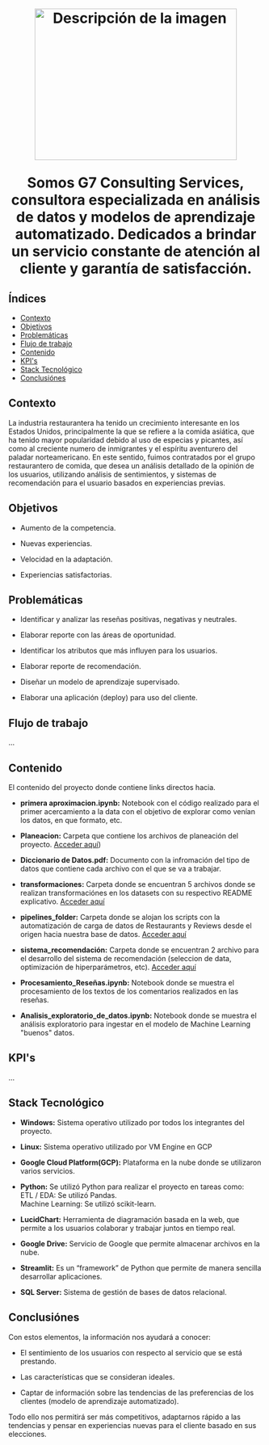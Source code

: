 <h1 align=center>
   <img src="https://github.com/marcoslarran/Proyecto-Final/blob/main/assets/g7_logo.jpeg" alt="Descripción de la imagen" width="400" height="300">

Somos G7 Consulting Services, consultora especializada en análisis de datos y modelos de aprendizaje automatizado. Dedicados a brindar un servicio constante de atención al cliente y garantía de satisfacción.

## Índices
- [Contexto](#contexto)
- [Objetivos](#objetivos)
- [Problemáticas](#problemáticas)
- [Flujo de trabajo](#flujo-de-trabajo)
- [Contenido](#contenido)
- [KPI's](#kpis)
- [Stack Tecnológico](#stack-tecnológico)
- [Conclusiónes](#conclusiónes)


## Contexto

La industria restaurantera ha tenido un crecimiento interesante en los Estados Unidos, principalmente la que se refiere a la comida asiática, que ha tenido mayor popularidad debido al uso de especias y picantes, así como al creciente numero de inmigrantes y el espíritu aventurero del paladar norteamericano. En este sentido, fuimos contratados por el grupo restaurantero de comida, que desea un análisis detallado de la opinión de los usuarios, utilizando análisis de sentimientos, y sistemas de recomendación para el usuario basados en experiencias previas.
   
 ## Objetivos
 
* Aumento de la competencia.
   
* Nuevas experiencias.
   
* Velocidad en la adaptación.
   
* Experiencias satisfactorias.
   
## Problemáticas

* Identificar y analizar las reseñas positivas, negativas y neutrales.
   
* Elaborar reporte con las áreas de oportunidad.
   
* Identificar los atributos que más influyen para los usuarios.
   
* Elaborar reporte de recomendación.
   
* Diseñar un modelo de aprendizaje supervisado.
   
* Elaborar una aplicación (deploy) para uso del cliente.
   
  
## Flujo de trabajo
...

## Contenido

El contenido del proyecto donde contiene links directos hacia.

* **primera aproximacion.ipynb:** Notebook con el código realizado para el primer acercamiento a la data con el objetivo de explorar como venían los datos, en que formato, etc.

* **Planeacion:** Carpeta que contiene los archivos de planeación del proyecto. [Acceder aquí](https://github.com/marcoslarran/Proyecto-Final/tree/main/Planeaci%C3%B3n))

* **Diccionario de Datos.pdf:** Documento con la infromación del tipo de datos que contiene cada archivo con el que se va a trabajar.

* **transformaciones:** Carpeta donde se encuentran 5 archivos donde se realizan transformaciónes en los datasets con su respectivo README explicativo. [Acceder aquí](https://github.com/marcoslarran/Proyecto-Final/tree/main/transformaciones)

* **pipelines_folder:** Carpeta donde se alojan los scripts con la automatización de carga de datos de Restaurants y Reviews desde el origen hacia nuestra base de datos. [Acceder aquí](https://github.com/marcoslarran/Proyecto-Final/tree/main/pipeline_folder)

* **sistema_recomendación:** Carpeta donde se encuentran 2 archivo para el desarrollo del sistema de recomendación (seleccion de data, optimización de hiperparámetros, etc). [Acceder aquí](https://github.com/marcoslarran/Proyecto-Final/tree/main/sistema_recomendaci%C3%B3n)

* **Procesamiento_Reseñas.ipynb:** Notebook donde se muestra el procesamiento de los textos de los comentarios realizados en las reseñas.

* **Analisis_exploratorio_de_datos.ipynb:** Notebook donde se muestra el análisis exploratorio para ingestar en el modelo de Machine Learning "buenos" datos.


## KPI's
...

   
## Stack Tecnológico
- **Windows:** Sistema operativo utilizado por todos los integrantes del proyecto.
   
- **Linux:** Sistema operativo utilizado por VM Engine en GCP
   
- **Google Cloud Platform(GCP):** Plataforma en la nube donde se utilizaron varios servicios.
   
- **Python:** Se utilizó Python para realizar el proyecto en tareas como:<br>
      ETL / EDA: Se utilizó Pandas.<br>
      Machine Learning: Se utilizó scikit-learn.
   
- **LucidChart:** Herramienta de diagramación basada en la web, que permite a los usuarios colaborar y trabajar juntos en tiempo real.
   
- **Google Drive:** Servicio de Google que permite almacenar archivos en la nube.
   
- **Streamlit:** Es un “framework” de Python que permite de manera sencilla desarrollar aplicaciones.  
   
- **SQL Server:** Sistema de gestión de bases de datos relacional.
   
## Conclusiónes
   
Con estos elementos, la información nos ayudará a conocer:
   
* El sentimiento de los usuarios con respecto al servicio que se está prestando.
   
* Las características que se consideran ideales.
   
* Captar de información sobre las tendencias de las preferencias de los clientes (modelo de aprendizaje automatizado).<br>
   
Todo ello nos permitirá ser más competitivos, adaptarnos rápido a las tendencias y pensar en experiencias nuevas para el cliente basado en sus elecciones.

